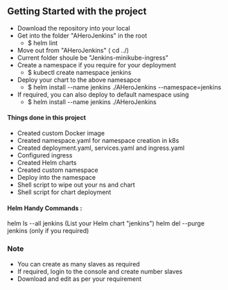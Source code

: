 
## Getting Started with the project ##

* Download the repository into your local
* Get into the folder "AHeroJenkins" in the root
   * $ helm lint
* Move out from "AHeroJenkins" ( cd ../)
* Current folder shoule be "Jenkins-minikube-ingress"
* Create a namespace if you require for your deployment
   * $ kubectl create namespace jenkins
* Deploy your chart to the above namesapce
   * $ helm install --name jenkins ./AHeroJenkins --namespace=jenkins
* If required, you can also deploy to default namespace using
   * $ helm install --name jenkins ./AHeroJenkins

#### Things done in this project ####
* Created custom Docker image
* Created namespace.yaml for namespace creation in k8s
* Created deployment.yaml, services.yaml and ingress.yaml
* Configured ingress
* Created Helm charts
* Created custom namespace
* Deploy into the namespace
* Shell script to wipe out your ns and chart
* Shell script for chart deployment

#### Helm Handy Commands : ####
helm ls --all jenkins (List your Helm chart "jenkins")
helm del --purge jenkins (only if you required)

### Note ###
* You can create as many slaves as required
* If required, login to the console and create number slaves
* Download and edit as per your requirement

